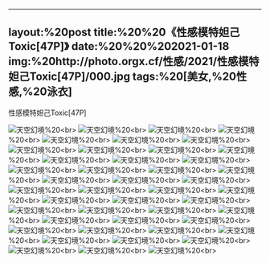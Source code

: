 ﻿---
layout:%20post
title:%20%20《性感模特妲己Toxic[47P]》
date:%20%20%202021-01-18
img:%20http://photo.orgx.cf/性感/2021/性感模特妲己Toxic[47P]/000.jpg
tags:%20[美女,%20性感,%20泳衣]
---

性感模特妲己Toxic[47P]



![天空幻境](http://photo.orgx.cf/性感/2021/性感模特妲己Toxic[47P]/001.jpg%20''天空幻境'')%20<br>
![天空幻境](http://photo.orgx.cf/性感/2021/性感模特妲己Toxic[47P]/002.jpg%20''天空幻境'')%20<br>
![天空幻境](http://photo.orgx.cf/性感/2021/性感模特妲己Toxic[47P]/003.jpg%20''天空幻境'')%20<br>
![天空幻境](http://photo.orgx.cf/性感/2021/性感模特妲己Toxic[47P]/004.jpg%20''天空幻境'')%20<br>
![天空幻境](http://photo.orgx.cf/性感/2021/性感模特妲己Toxic[47P]/005.jpg%20''天空幻境'')%20<br>
![天空幻境](http://photo.orgx.cf/性感/2021/性感模特妲己Toxic[47P]/006.jpg%20''天空幻境'')%20<br>
![天空幻境](http://photo.orgx.cf/性感/2021/性感模特妲己Toxic[47P]/007.jpg%20''天空幻境'')%20<br>
![天空幻境](http://photo.orgx.cf/性感/2021/性感模特妲己Toxic[47P]/008.jpg%20''天空幻境'')%20<br>
![天空幻境](http://photo.orgx.cf/性感/2021/性感模特妲己Toxic[47P]/009.jpg%20''天空幻境'')%20<br>
![天空幻境](http://photo.orgx.cf/性感/2021/性感模特妲己Toxic[47P]/010.jpg%20''天空幻境'')%20<br>
![天空幻境](http://photo.orgx.cf/性感/2021/性感模特妲己Toxic[47P]/011.jpg%20''天空幻境'')%20<br>
![天空幻境](http://photo.orgx.cf/性感/2021/性感模特妲己Toxic[47P]/012.jpg%20''天空幻境'')%20<br>
![天空幻境](http://photo.orgx.cf/性感/2021/性感模特妲己Toxic[47P]/013.jpg%20''天空幻境'')%20<br>
![天空幻境](http://photo.orgx.cf/性感/2021/性感模特妲己Toxic[47P]/014.jpg%20''天空幻境'')%20<br>
![天空幻境](http://photo.orgx.cf/性感/2021/性感模特妲己Toxic[47P]/015.jpg%20''天空幻境'')%20<br>
![天空幻境](http://photo.orgx.cf/性感/2021/性感模特妲己Toxic[47P]/016.jpg%20''天空幻境'')%20<br>
![天空幻境](http://photo.orgx.cf/性感/2021/性感模特妲己Toxic[47P]/017.jpg%20''天空幻境'')%20<br>
![天空幻境](http://photo.orgx.cf/性感/2021/性感模特妲己Toxic[47P]/018.jpg%20''天空幻境'')%20<br>
![天空幻境](http://photo.orgx.cf/性感/2021/性感模特妲己Toxic[47P]/019.jpg%20''天空幻境'')%20<br>
![天空幻境](http://photo.orgx.cf/性感/2021/性感模特妲己Toxic[47P]/020.jpg%20''天空幻境'')%20<br>
![天空幻境](http://photo.orgx.cf/性感/2021/性感模特妲己Toxic[47P]/021.jpg%20''天空幻境'')%20<br>
![天空幻境](http://photo.orgx.cf/性感/2021/性感模特妲己Toxic[47P]/022.jpg%20''天空幻境'')%20<br>
![天空幻境](http://photo.orgx.cf/性感/2021/性感模特妲己Toxic[47P]/023.jpg%20''天空幻境'')%20<br>
![天空幻境](http://photo.orgx.cf/性感/2021/性感模特妲己Toxic[47P]/024.jpg%20''天空幻境'')%20<br>
![天空幻境](http://photo.orgx.cf/性感/2021/性感模特妲己Toxic[47P]/025.jpg%20''天空幻境'')%20<br>
![天空幻境](http://photo.orgx.cf/性感/2021/性感模特妲己Toxic[47P]/026.jpg%20''天空幻境'')%20<br>
![天空幻境](http://photo.orgx.cf/性感/2021/性感模特妲己Toxic[47P]/027.jpg%20''天空幻境'')%20<br>
![天空幻境](http://photo.orgx.cf/性感/2021/性感模特妲己Toxic[47P]/028.jpg%20''天空幻境'')%20<br>
![天空幻境](http://photo.orgx.cf/性感/2021/性感模特妲己Toxic[47P]/029.jpg%20''天空幻境'')%20<br>
![天空幻境](http://photo.orgx.cf/性感/2021/性感模特妲己Toxic[47P]/030.jpg%20''天空幻境'')%20<br>
![天空幻境](http://photo.orgx.cf/性感/2021/性感模特妲己Toxic[47P]/031.jpg%20''天空幻境'')%20<br>
![天空幻境](http://photo.orgx.cf/性感/2021/性感模特妲己Toxic[47P]/032.jpg%20''天空幻境'')%20<br>
![天空幻境](http://photo.orgx.cf/性感/2021/性感模特妲己Toxic[47P]/033.jpg%20''天空幻境'')%20<br>
![天空幻境](http://photo.orgx.cf/性感/2021/性感模特妲己Toxic[47P]/034.jpg%20''天空幻境'')%20<br>
![天空幻境](http://photo.orgx.cf/性感/2021/性感模特妲己Toxic[47P]/035.jpg%20''天空幻境'')%20<br>
![天空幻境](http://photo.orgx.cf/性感/2021/性感模特妲己Toxic[47P]/036.jpg%20''天空幻境'')%20<br>
![天空幻境](http://photo.orgx.cf/性感/2021/性感模特妲己Toxic[47P]/037.jpg%20''天空幻境'')%20<br>
![天空幻境](http://photo.orgx.cf/性感/2021/性感模特妲己Toxic[47P]/038.jpg%20''天空幻境'')%20<br>
![天空幻境](http://photo.orgx.cf/性感/2021/性感模特妲己Toxic[47P]/039.jpg%20''天空幻境'')%20<br>
![天空幻境](http://photo.orgx.cf/性感/2021/性感模特妲己Toxic[47P]/040.jpg%20''天空幻境'')%20<br>
![天空幻境](http://photo.orgx.cf/性感/2021/性感模特妲己Toxic[47P]/041.jpg%20''天空幻境'')%20<br>
![天空幻境](http://photo.orgx.cf/性感/2021/性感模特妲己Toxic[47P]/042.jpg%20''天空幻境'')%20<br>
![天空幻境](http://photo.orgx.cf/性感/2021/性感模特妲己Toxic[47P]/043.jpg%20''天空幻境'')%20<br>
![天空幻境](http://photo.orgx.cf/性感/2021/性感模特妲己Toxic[47P]/044.jpg%20''天空幻境'')%20<br>
![天空幻境](http://photo.orgx.cf/性感/2021/性感模特妲己Toxic[47P]/045.jpg%20''天空幻境'')%20<br>